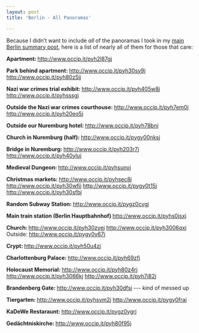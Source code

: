 ```yaml
---
layout: post
title: 'Berlin - All Panoramas'

---
```


Because I didn’t want to include <em>all<strong> </strong></em>of the panoramas I took in my <a href="http://www.sethgholson.com/2010/12/berlin/">main Berlin summary post</a>, here is a list of nearly all of them for those that care:

<strong>Apartment:
</strong><a href="http://www.occip.it/pyh2l87gj">http://www.occip.it/pyh2l87gj</a>

<strong>Park behind apartment:
</strong><a href="http://www.occip.it/pyh30sy9j">http://www.occip.it/pyh30sy9j</a>
<a href="http://www.occip.it/pyh80z5ij">http://www.occip.it/pyh80z5ij</a>

<strong>Nazi war crimes trial exhibit:
</strong><a href="http://www.occip.it/pyh405w8j">http://www.occip.it/pyh405w8j</a>
<a href="http://www.occip.it/pyhsssgj">http://www.occip.it/pyhsssgj</a>

<strong>Outside the Nazi war crimes courthouse:
</strong><a href="http://www.occip.it/pyh7em0j">http://www.occip.it/pyh7em0j</a>
<a href="http://www.occip.it/pyh20eo5j">http://www.occip.it/pyh20eo5j</a>

<strong>Outside our Nuremburg hotel:
</strong><a href="http://www.occip.it/pyh78bnj">http://www.occip.it/pyh78bnj</a>

<strong>Church in Nuremburg (half):
</strong><a href="http://www.occip.it/pygy00nksj">http://www.occip.it/pygy00nksj</a>

<strong>Bridge in Nuremburg:
</strong><a href="http://www.occip.it/pyh203r7j">http://www.occip.it/pyh203r7j</a>
<a href="http://www.occip.it/pyh40yluj">http://www.occip.it/pyh40yluj</a>

<strong>Medieval Dungeon:
</strong><a href="http://www.occip.it/pyhsunvj">http://www.occip.it/pyhsunvj</a>

<strong>Christmas markets:
</strong><a href="http://www.occip.it/pyhsec8j">http://www.occip.it/pyhsec8j</a>
<a href="http://www.occip.it/pyh30wfjj">http://www.occip.it/pyh30wfjj</a>
<a href="http://www.occip.it/pygy0t15j">http://www.occip.it/pygy0t15j</a>
<a href="http://www.occip.it/pyh30sfbj">http://www.occip.it/pyh30sfbj</a>

<strong>Random Subway Station:
</strong><a href="http://www.occip.it/pygz0cvgj">http://www.occip.it/pygz0cvgj</a>

<strong>Main train station (Berlin Hauptbahnhof)
</strong><a href="http://www.occip.it/pyhs0jsxj">http://www.occip.it/pyhs0jsxj</a>

<strong>Church:
</strong><a href="http://www.occip.it/pyh30zyej">http://www.occip.it/pyh30zyej</a>
<a href="http://www.occip.it/pyh3006qxj">http://www.occip.it/pyh3006qxj</a>
Outside: <a href="http://www.occip.it/pygy0v67j">http://www.occip.it/pygy0v67j</a>

<strong>Crypt:
</strong><a href="http://www.occip.it/pyh50u4zj">http://www.occip.it/pyh50u4zj</a>

<strong>Charlottenburg Palace:
</strong><a href="http://www.occip.it/pyh69zfj">http://www.occip.it/pyh69zfj</a>

<strong>Holocaust Memorial:
</strong><a href="http://www.occip.it/pyh80z4rj">http://www.occip.it/pyh80z4rj</a>
<a href="http://www.occip.it/pyh3066kj">http://www.occip.it/pyh3066kj</a>
<a href="http://www.occip.it/pyh7i82j">http://www.occip.it/pyh7i82j</a>

<strong>Brandenberg Gate:
</strong><a href="http://www.occip.it/pyh30dfsj">http://www.occip.it/pyh30dfsj</a> --- kind of messed up

<strong>Tiergarten:
</strong><a href="http://www.occip.it/pyhsvm2j">http://www.occip.it/pyhsvm2j</a>
<a href="http://www.occip.it/pygy0fraj">http://www.occip.it/pygy0fraj</a>

<strong>KaDeWe Restaraunt:
</strong><a href="http://www.occip.it/pygz0ygrj">http://www.occip.it/pygz0ygrj</a>

<strong>Gedächtniskirche:
</strong><a href="http://www.occip.it/pyh80f95j">http://www.occip.it/pyh80f95j</a>

